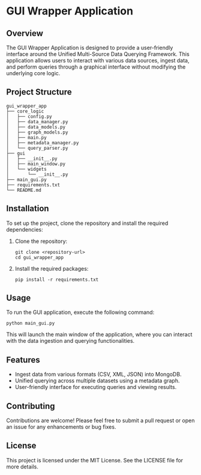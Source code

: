 # GUI Wrapper Application

## Overview

The GUI Wrapper Application is designed to provide a user-friendly interface around the Unified Multi-Source Data Querying Framework. This application allows users to interact with various data sources, ingest data, and perform queries through a graphical interface without modifying the underlying core logic.

## Project Structure

```
gui_wrapper_app
├── core_logic
│   ├── config.py
│   ├── data_manager.py
│   ├── data_models.py
│   ├── graph_models.py
│   ├── main.py
│   ├── metadata_manager.py
│   └── query_parser.py
├── gui
│   ├── __init__.py
│   ├── main_window.py
│   └── widgets
│       └── __init__.py
├── main_gui.py
├── requirements.txt
└── README.md
```

## Installation

To set up the project, clone the repository and install the required dependencies:

1. Clone the repository:
   ```
   git clone <repository-url>
   cd gui_wrapper_app
   ```

2. Install the required packages:
   ```
   pip install -r requirements.txt
   ```

## Usage

To run the GUI application, execute the following command:

```
python main_gui.py
```

This will launch the main window of the application, where you can interact with the data ingestion and querying functionalities.

## Features

- Ingest data from various formats (CSV, XML, JSON) into MongoDB.
- Unified querying across multiple datasets using a metadata graph.
- User-friendly interface for executing queries and viewing results.

## Contributing

Contributions are welcome! Please feel free to submit a pull request or open an issue for any enhancements or bug fixes.

## License

This project is licensed under the MIT License. See the LICENSE file for more details.